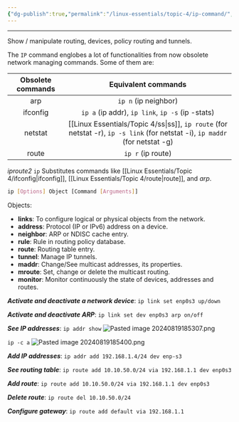 ```yaml
---
{"dg-publish":true,"permalink":"/linux-essentials/topic-4/ip-command/","noteIcon":"1"}
---
```


---
Show / manipulate routing, devices, policy routing and tunnels.

The `IP` command englobes a lot of functionalities from now obsolete network managing commands. Some of them are:

| Obsolete commands |                                       Equivalent commands                                       |
| :---------------: | :---------------------------------------------------------------------------------------------: |
|        arp        |                                      `ip n` (ip neighbor)                                       |
|     ifconfig      |                        `ip a` (ip addr), `ip link`, `ip -s` (ip -stats)                         |
|      netstat      | [[Linux Essentials/Topic 4/ss\|ss]], `ip route` (for netstat -r), `ip -s link` (for netstat -i), `ip maddr` (for netstat -g) |
|       route       |                                        `ip r` (ip route)                                        |

_iproute2_ `ip`
Substitutes commands like [[Linux Essentials/Topic 4/ifconfig\|ifconfig]], [[Linux Essentials/Topic 4/route\|route]], and _arp_.

```bash
ip [Options] Object [Command [Arguments]]
```

Objects:
- **links**: To configure logical or physical objects from the network.
- **address**: Protocol (IP or IPv6) address on a device.
- **neighbor**: ARP or NDISC cache entry.
- **rule**: Rule in routing policy database.
- **route**: Routing table entry.
- **tunnel**: Manage IP tunnels.
- **maddr**: Change/See multicast addresses, its properties.
- **mroute**: Set, change or delete the multicast routing.
- **monitor**: Monitor continuously the state of devices, addresses and routes.

___Activate and deactivate a network device___: `ip link set enp0s3 up/down`

___Activate and deactivate ARP___: `ip link set dev enp0s3 arp on/off`

___See IP addresses___: `ip addr show` 
![Pasted image 20240819185307.png](/img/user/Linux%20Essentials/Topic%204/Topic4%20reference%20images/Pasted%20image%2020240819185307.png)

`ip -c a`
![Pasted image 20240819185400.png](/img/user/Linux%20Essentials/Topic%204/Topic4%20reference%20images/Pasted%20image%2020240819185400.png)


___Add IP addresses___: `ip addr add 192.168.1.4/24 dev enp-s3`

___See routing table___: `ip route add 10.10.50.0/24 via 192.168.1.1 dev enp0s3`

___Add route___: `ip route add 10.10.50.0/24 via 192.168.1.1 dev enp0s3`

___Delete route___: `ip route del 10.10.50.0/24`

___Configure gateway___: `ip route add default via 192.168.1.1`

